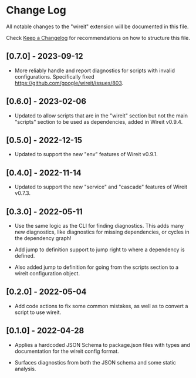 # Change Log

All notable changes to the "wireit" extension will be documented in this file.

Check [Keep a Changelog](http://keepachangelog.com/) for recommendations on how to structure this file.

## [0.7.0] - 2023-09-12

- More reliably handle and report diagnostics for scripts with invalid
  configurations. Specifically fixed https://github.com/google/wireit/issues/803.

## [0.6.0] - 2023-02-06

- Updated to allow scripts that are in the "wireit" section but not the main
  "scripts" section to be used as dependencies, added in Wireit v0.9.4.

## [0.5.0] - 2022-12-15

- Updated to support the new "env" features of Wireit v0.9.1.

## [0.4.0] - 2022-11-14

- Updated to support the new "service" and "cascade" features of Wireit v0.7.3.

## [0.3.0] - 2022-05-11

- Use the same logic as the CLI for finding diagnostics. This adds many new
  diagnostics, like diagnostics for missing dependencies, or cycles in the
  dependency graph!

- Add jump to definition support to jump right to where a dependency is defined.

- Also added jump to definition for going from the scripts section to a wireit
  configuration object.

## [0.2.0] - 2022-05-04

- Add code actions to fix some common mistakes, as well as to convert a script
  to use wireit.

## [0.1.0] - 2022-04-28

- Applies a hardcoded JSON Schema to package.json files with types and
  documentation for the wireit config format.

- Surfaces diagnostics from both the JSON schema and some static analysis.
